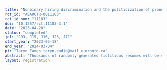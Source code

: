 ```yaml
---
title: "Nonbinary hiring discrimination and the politicization of pronouns: A resume audit study"
rct_id: "AEARCTR-0011183"
rct_id_num: "11183"
doi: "10.1257/rct.11183-3.1"
date: "2023-04-28"
status: "completed"
jel: "C93, J15, J16, J23, J71"
start_year: "2023-05-18"
end_year: "2024-03-04"
pi: "Taryn Eames taryn.eadie@mail.utoronto.ca"
abstract: "Thousands of randomly generated fictitious resumes will be sent in response to online job postings in a selection of US cities. A matched pair of resumes will be sent to each job posting, where resumes are similar except for a characteristic of interest: pronoun disclosure. To investigate hiring discrimination against nonbinary applicants, employer response rates will be compared for resumes which disclose "they/them" pronouns (signals the applicant is nonbinary), disclose binary pronouns congruent with sex implied by name (contains political and other signals associated with pronoun disclosure in general), and do not disclose pronouns (control group). Multiple hypotheses will be explored, including whether discrimination varies by geographic politics; sex implied by name; the extent to which the occupation is customer-facing; female-dominated, male-dominated, and non-dominated occupations; and years of relevant work experience."
layout: registration
---
```



